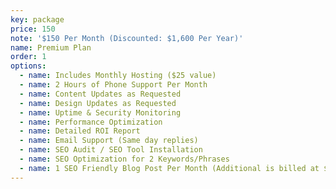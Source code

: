 ```yaml
---
key: package
price: 150
note: '$150 Per Month (Discounted: $1,600 Per Year)'
name: Premium Plan
order: 1
options:
  - name: Includes Monthly Hosting ($25 value)
  - name: 2 Hours of Phone Support Per Month
  - name: Content Updates as Requested
  - name: Design Updates as Requested
  - name: Uptime & Security Monitoring
  - name: Performance Optimization
  - name: Detailed ROI Report
  - name: Email Support (Same day replies)
  - name: SEO Audit / SEO Tool Installation
  - name: SEO Optimization for 2 Keywords/Phrases
  - name: 1 SEO Friendly Blog Post Per Month (Additional is billed at $50 per post)
---
```


